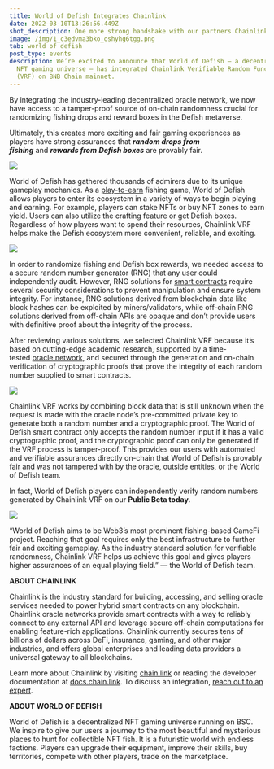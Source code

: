 ```yaml
---
title: World of Defish Integrates Chainlink
date: 2022-03-10T13:26:56.449Z
shot_description: One more strong handshake with our partners Chainlink.
image: /img/1_c3edvma3bko_oshyhg6tgg.png
tab: world of defish
post_type: events
description: We’re excited to announce that World of Defish — a decentralized
  NFT gaming universe — has integrated Chainlink Verifiable Random Function
  (VRF) on BNB Chain mainnet.
---
```

<!--StartFragment-->

By integrating the industry-leading decentralized oracle network, we now have access to a tamper-proof source of on-chain randomness crucial for randomizing fishing drops and reward boxes in the Defish metaverse.

Ultimately, this creates more exciting and fair gaming experiences as players have strong assurances that ***random drops from fishing*** and ***rewards from*** ***Defish boxes*** are provably fair.

![](https://miro.medium.com/max/875/1*sbFA0ccAAH8ZOhKXuBDEDQ.jpeg)

World of Defish has gathered thousands of admirers due to its unique gameplay mechanics. As a [play-to-earn](https://blog.chain.link/what-is-play-to-earn/) fishing game, World of Defish allows players to enter its ecosystem in a variety of ways to begin playing and earning. For example, players can stake NFTs or buy NFT zones to earn yield. Users can also utilize the crafting feature or get Defish boxes. Regardless of how players want to spend their resources, Chainlink VRF helps make the Defish ecosystem more convenient, reliable, and exciting.

![](https://miro.medium.com/max/875/1*0n6VfVqXLcVo63I9cGKEYg@2x.png)

In order to randomize fishing and Defish box rewards, we needed access to a secure random number generator (RNG) that any user could independently audit. However, RNG solutions for [smart contracts](https://chain.link/education/smart-contracts) require several security considerations to prevent manipulation and ensure system integrity. For instance, RNG solutions derived from blockchain data like block hashes can be exploited by miners/validators, while off-chain RNG solutions derived from off-chain APIs are opaque and don’t provide users with definitive proof about the integrity of the process.

After reviewing various solutions, we selected Chainlink VRF because it’s based on cutting-edge academic research, supported by a time-tested [oracle network](https://chain.link/education/blockchain-oracles), and secured through the generation and on-chain verification of cryptographic proofs that prove the integrity of each random number supplied to smart contracts.

![](https://miro.medium.com/max/875/1*VIw4nLF8dr7LvqeaMqa5hA.jpeg)

Chainlink VRF works by combining block data that is still unknown when the request is made with the oracle node’s pre-committed private key to generate both a random number and a cryptographic proof. The World of Defish smart contract only accepts the random number input if it has a valid cryptographic proof, and the cryptographic proof can only be generated if the VRF process is tamper-proof. This provides our users with automated and verifiable assurances directly on-chain that World of Defish is provably fair and was not tampered with by the oracle, outside entities, or the World of Defish team.

In fact, World of Defish players can independently verify random numbers generated by Chainlink VRF on our **Public Beta today.**

![](https://miro.medium.com/max/640/1*uGSXINk-9Z25zuE5DW7jYw.png)

“World of Defish aims to be Web3’s most prominent fishing-based GameFi project. Reaching that goal requires only the best infrastructure to further fair and exciting gameplay. As the industry standard solution for verifiable randomness, Chainlink VRF helps us achieve this goal and gives players higher assurances of an equal playing field.” — the World of Defish team.

**ABOUT CHAINLINK**

Chainlink is the industry standard for building, accessing, and selling oracle services needed to power hybrid smart contracts on any blockchain. Chainlink oracle networks provide smart contracts with a way to reliably connect to any external API and leverage secure off-chain computations for enabling feature-rich applications. Chainlink currently secures tens of billions of dollars across DeFi, insurance, gaming, and other major industries, and offers global enterprises and leading data providers a universal gateway to all blockchains.

Learn more about Chainlink by visiting [chain.link](https://chain.link/) or reading the developer documentation at [docs.chain.link](http://docs.chain.link/). To discuss an integration, [reach out to an expert](https://chainlinkcommunity.typeform.com/to/OYQO67EF?page=announcement).

**ABOUT WORLD OF DEFISH**

World of Defish is a decentralized NFT gaming universe running on BSC. We inspire to give our users a journey to the most beautiful and mysterious places to hunt for collectible NFT fish. It is a futuristic world with endless factions. Players can upgrade their equipment, improve their skills, buy territories, compete with other players, trade on the marketplace.

<!--EndFragment-->